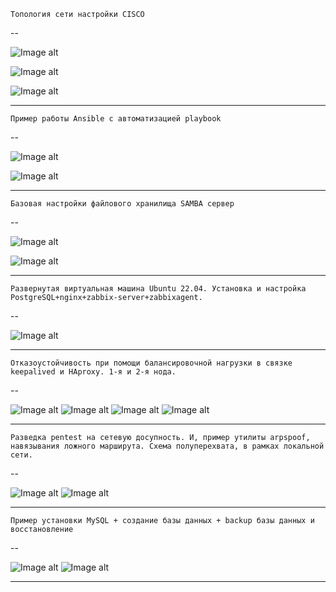 `Топология сети настройки CISCO`

--

![Image alt](https://github.com/stepan-ch/allwork/blob/main/nat_dhcp_dns.jpg)

![Image alt](https://github.com/stepan-ch/allwork/blob/main/nat_dhcp_dns2.jpg)

![Image alt](https://github.com/stepan-ch/allwork/blob/main/nat_dhcp_dns3.jpg)


---

`Пример работы Ansible c автоматизацией playbook`

--

![Image alt](https://github.com/stepan-ch/allwork/blob/main/a1.jpg)

![Image alt](https://github.com/stepan-ch/allwork/blob/main/a2.jpg)

---

`Базовая настройки файлового хранилища SAMBA сервер`

--

![Image alt](https://github.com/stepan-ch/allwork/blob/main/s1.jpg)

![Image alt](https://github.com/stepan-ch/allwork/blob/main/s2.jpg)

---

`Развернутая виртуальная машина Ubuntu 22.04. Установка и настройка PostgreSQL+nginx+zabbix-server+zabbixagent.`

--

![Image alt](https://github.com/stepan-ch/allwork/blob/main/z1.jpg)

---


`Отказоустойчивость при помощи балансировочной нагрузки в связке keepalived и HAproxy. 1-я и 2-я нода. `

--

![Image alt](https://github.com/stepan-ch/allwork/blob/main/k1.jpg)
![Image alt](https://github.com/stepan-ch/allwork/blob/main/k2.jpg)
![Image alt](https://github.com/stepan-ch/allwork/blob/main/k3.jpg)
![Image alt](https://github.com/stepan-ch/allwork/blob/main/k4.jpg)

---


`Разведка pentest на сетевую досупность. И, пример утилиты arpspoof, навязывания ложного марширута. Схема полуперехвата, в рамках локальной сети.`

--

![Image alt](https://github.com/stepan-ch/allwork/blob/main/nm1.jpg)
![Image alt](https://github.com/stepan-ch/allwork/blob/main/nm2.jpg)

---

`Пример установки MySQL + создание базы данных + backup базы данных и восстановление`

--

![Image alt](https://github.com/stepan-ch/allwork/blob/main/my1.jpg)
![Image alt](https://github.com/stepan-ch/allwork/blob/main/my2.jpg)

---
